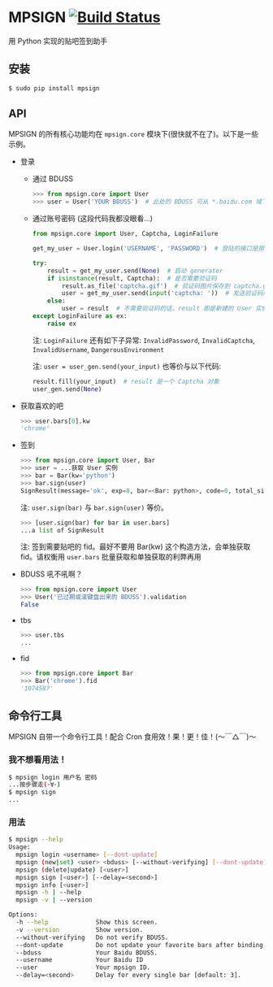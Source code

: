 
# MPSIGN [![Build Status](https://travis-ci.org/abrasumente233/mpsign.svg?branch=1.5.3)](https://travis-ci.org/abrasumente233/mpsign)
用 Python 实现的贴吧签到助手

## 安装


```bash
$ sudo pip install mpsign
```

## API


MPSIGN 的所有核心功能均在 `mpsign.core` 模块下(很快就不在了)。以下是一些示例。

* 登录

    * 通过 BDUSS

        ```python
        >>> from mpsign.core import User
        >>> user = User('YOUR BDUSS')  # 此处的 BDUSS 可从 *.baidu.com 域下的 Cookies 找到
        ```

    * 通过账号密码 (这段代码我都没眼看...)

        ```python
        from mpsign.core import User, Captcha, LoginFailure

        get_my_user = User.login('USERNAME', 'PASSWORD')  # 登陆的接口是用 generator 实现的

        try:
            result = get_my_user.send(None)  # 启动 generator
            if isinstance(result, Captcha):  # 是否需要验证码
                result.as_file('captcha.gif')  # 验证码图片保存到 captcha.gif
                user = get_my_user.send(input('captcha: '))  # 发送验证码给 generator
            else:
                user = result  # 不需要验证码的话，result 即是新建的 User 实例
        except LoginFailure as ex:
            raise ex
        ```

        注: `LoginFailure` 还有如下子异常: `InvalidPassword`, `InvalidCaptcha`, `InvalidUsername`, `DangerousEnvironment`

        注: `user = user_gen.send(your_input)` 也等价与以下代码:

        ```python
        result.fill(your_input)  # result 是一个 Captcha 对象
        user_gen.send(None)
        ```

* 获取喜欢的吧

	```python
	>>> user.bars[0].kw
    'chrome'
	```
* 签到

	```python
	>>> from mpsign.core import User, Bar
	>>> user = ...获取 User 实例
	>>> bar = Bar(kw='python')
	>>> bar.sign(user)
	SignResult(message='ok', exp=8, bar=<Bar: python>, code=0, total_sign='41', rank='3249', cont_sign='4')
	```
	注: `user.sign(bar)` 与 `bar.sign(user)` 等价。
	```python
	>>> [user.sign(bar) for bar in user.bars]
	...a list of SignResult
	```
	注: 签到需要贴吧的 fid。最好不要用 Bar(kw) 这个构造方法，会单独获取 fid。请权衡用 `user.bars` 批量获取和单独获取的利弊再用

* BDUSS 吼不吼啊？

	```python
	>>> from mpsign.core import User
	>>> User('已过期或滚键盘出来的 BDUSS').validation
	False
	```
* tbs

	```python
	>>> user.tbs
	...
	```
* fid

	```python
	>>> from mpsign.core import Bar
	>>> Bar('chrome').fid
	'1074587'
	```

## 命令行工具


MPSIGN 自带一个命令行工具！配合 Cron 食用效！果！更！佳！(〜￣△￣)〜

### 我不想看用法！

```bash
$ mpsign login 用户名 密码
...按步骤走(･∀･)
$ mpsign sign
...
```

### 用法

```bash
$ mpsign --help
Usage:
  mpsign login <username> [--dont-update]
  mpsign (new|set) <user> <bduss> [--without-verifying] [--dont-update]
  mpsign (delete|update) [<user>]
  mpsign sign [<user>] [--delay=<second>]
  mpsign info [<user>]
  mpsign -h | --help
  mpsign -v | --version

Options:
  -h --help             Show this screen.
  -v --version          Show version.
  --without-verifying   Do not verify BDUSS.
  --dont-update         Do not update your favorite bars after binding user
  --bduss               Your Baidu BDUSS.
  --username            Your Baidu ID
  --user                Your mpsign ID.
  --delay=<second>      Delay for every single bar [default: 3].
```

